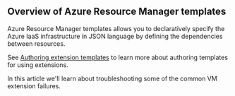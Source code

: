 

## Overview of Azure Resource Manager templates
Azure Resource Manager templates allows you to declaratively specify the Azure IaaS infrastructure in JSON language by defining the dependencies between resources.

See  [Authoring extension templates](../articles/virtual-machines/virtual-machines-windows-extensions-authoring-templates.md?toc=%2fazure%2fvirtual-machines%2fwindows%2ftoc.json) to learn more about authoring templates for using extensions.

In this article we'll learn about troubleshooting some of the common VM extension failures.

